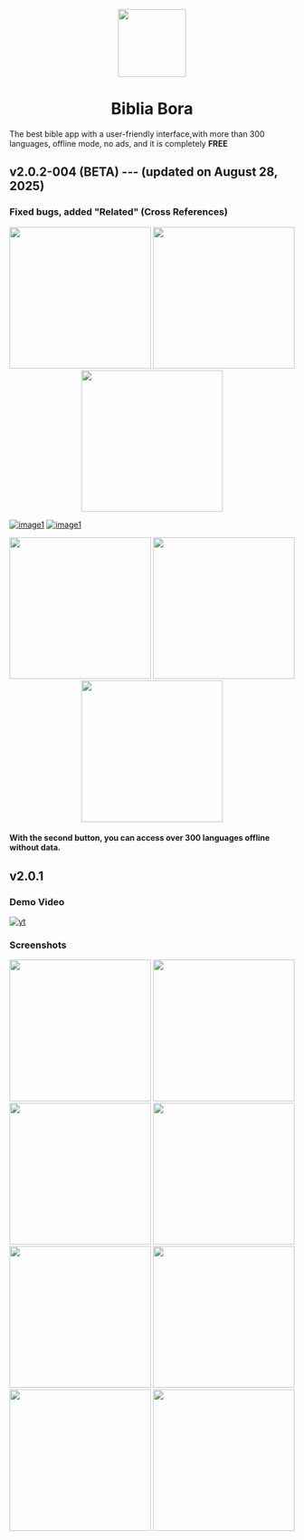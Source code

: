 <p align="center">
	<img src="https://github.com/prayzjomba/bibliabora/blob/main/logo/logo-circle.png" height="120px"/>
	<h1 align="center">Biblia Bora</h1>
</p>

The best bible app with a user-friendly interface,with more than 300 languages, offline mode, no ads, and it is completely **FREE**

## v2.0.2-004 (BETA)        ---    (updated on August 28, 2025)
<!-- ### Improved performance, Fixed Bugs. Added new features, Notes, Compare, Backup & Restore and more.. -->
<!-- ### Improved performance and fixed bugs. added Notes, Compare, Backup & Restore, and other new features are now available. -->
### Fixed bugs, added "Related" (Cross References)

<p align="center">
	<img src="https://github.com/prayzjomba/bibliabora/blob/main/screenshots/v202-4.jpg" width="250px"/>
	<img src="https://github.com/prayzjomba/bibliabora/blob/main/screenshots/v202-5.jpg" width="250px"/>
	<img src="https://github.com/prayzjomba/bibliabora/blob/main/screenshots/v202-6.jpg" width="250px"/>
</p>

[![image1](https://github.com/prayzjomba/bibliabora/blob/main/logo/d1.png)](https://github.com/prayzjomba/bibliabora/releases/download/v2.0.2/BibliaBora_v2.0.2-004.apk)
[![image1](https://github.com/prayzjomba/bibliabora/blob/main/logo/d2.png)](https://github.com/prayzjomba/bibliabora/releases/download/v2.0.2/BibliaBora_v2.0.2-004-offline.apk)

<p align="center">
	<img src="https://github.com/prayzjomba/bibliabora/blob/main/screenshots/v202-1.jpg" width="250px"/>
	<img src="https://github.com/prayzjomba/bibliabora/blob/main/screenshots/v202-2.jpg" width="250px"/>
	<img src="https://github.com/prayzjomba/bibliabora/blob/main/screenshots/v202-3.jpg" width="250px"/>
</p>

#### With the second button, you can access over 300 languages offline without data.

## v2.0.1
### Demo Video
[![yt](https://img.youtube.com/vi/oKyG6YAMGNo/mqdefault.jpg)](https://www.youtube.com/shorts/oKyG6YAMGNo)


<!-- [![name](https://github.com/prayzjomba/bibliabora/blob/main/logo/download.png)](https://github.com/prayzjomba/bibliabora/releases/download/v2.0.1/BibliaBora_v2.0.1.apk) -->
<!-- [![name2](https://github.com/prayzjomba/bibliabora/blob/main/logo/download1.png)](https://github.com/prayzjomba/bibliabora/releases/download/v2.0.1/BibliaBora_v2.0.1-offline.apk) -->

### Screenshots
<p align="center">
	<img src="https://github.com/prayzjomba/bibliabora/blob/v2.0.1/screenshots/1.jpg" width="250px"/>
	<img src="https://github.com/prayzjomba/bibliabora/blob/v2.0.1/screenshots/2.jpg" width="250px"/>
	<img src="https://github.com/prayzjomba/bibliabora/blob/v2.0.1/screenshots/3.jpg" width="250px"/>
	<img src="https://github.com/prayzjomba/bibliabora/blob/v2.0.1/screenshots/4.jpg" width="250px"/>
	<img src="https://github.com/prayzjomba/bibliabora/blob/v2.0.1/screenshots/5.jpg" width="250px"/>
	<img src="https://github.com/prayzjomba/bibliabora/blob/v2.0.1/screenshots/6.jpg" width="250px"/>
	<img src="https://github.com/prayzjomba/bibliabora/blob/v2.0.1/screenshots/7.jpg" width="250px"/>
	<img src="https://github.com/prayzjomba/bibliabora/blob/v2.0.1/screenshots/8.jpg" width="250px"/>
</p>
